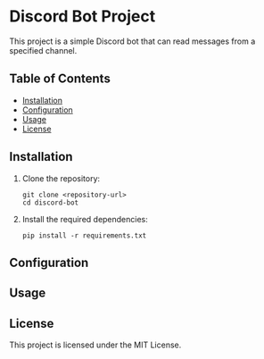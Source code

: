 # Discord Bot Project

This project is a simple Discord bot that can read messages from a specified channel.

## Table of Contents
- [Installation](#installation)
- [Configuration](#configuration)
- [Usage](#usage)
- [License](#license)

## Installation

1. Clone the repository:
   ```
   git clone <repository-url>
   cd discord-bot
   ```

2. Install the required dependencies:
   ```
   pip install -r requirements.txt
   ```

## Configuration


## Usage


## License

This project is licensed under the MIT License.